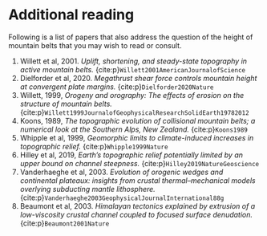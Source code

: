# Additional reading

Following is a list of papers that also address the question of the height of mountain belts that you may wish to read or consult.

1. Willett et al, 2001. *Uplift, shortening, and steady-state topography in active mountain belts.* {cite:p}`Willett2001AmericanJournalofScience`
2. Dielforder et al, 2020. *Megathrust shear force controls mountain height at convergent plate margins.* {cite:p}`Dielforder2020Nature`
3. Willett, 1999, *Orogeny and orography: The effects of erosion on the structure of mountain belts.* {cite:p}`Willett1999JournalofGeophysicalResearchSolidEarth19782012`
4. Koons, 1989, *The topographic evolution of collisional mountain belts; a numerical look at the Southern Alps, New Zealand.* {cite:p}`Koons1989`
5. Whipple et al, 1999, *Geomorphic limits to climate-induced increases in topographic relief.* {cite:p}`Whipple1999Nature`
6. Hilley et al, 2019, *Earth’s topographic relief potentially limited by an upper bound on channel steepness.* {cite:p}`Hilley2019NatureGeoscience`
7. Vanderhaeghe et al, 2003. *Evolution of orogenic wedges and continental plateaux: insights from crustal thermal–mechanical models overlying subducting mantle lithosphere.* {cite:p}`Vanderhaeghe2003GeophysicalJournalInternational88g`
8. Beaumont et al, 2003. *Himalayan tectonics explained by extrusion of a low-viscosity crustal channel coupled to focused surface denudation.* {cite:p}`Beaumont2001Nature`